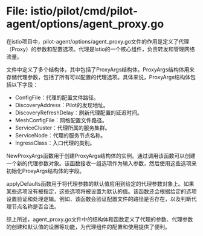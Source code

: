 # File: istio/pilot/cmd/pilot-agent/options/agent_proxy.go

在istio项目中，pilot-agent/options/agent_proxy.go文件的作用是定义了代理（Proxy）的参数和配置选项。代理是Istio的一个核心组件，负责转发和管理网络流量。

文件中定义了多个结构体，其中包括了ProxyArgs结构体。ProxyArgs结构体用来存储代理参数，包括了所有可以配置的代理选项。具体来说，ProxyArgs结构体包括以下字段：

- ConfigFile：代理的配置文件路径。
- DiscoveryAddress：Pilot的发现地址。
- DiscoveryRefreshDelay：刷新代理配置的延迟时间。
- MeshConfigFile：网格配置文件路径。
- ServiceCluster：代理所属的服务集群。
- ServiceNode：代理的服务节点名称。
- IngressClass：入口代理的类别。

NewProxyArgs函数用于创建ProxyArgs结构体的实例。通过调用该函数可以创建一个新的代理参数对象。该函数接收一组选项作为输入参数，然后使用这些选项来初始化ProxyArgs结构体的字段。

applyDefaults函数用于将代理参数的默认值应用到给定的代理参数对象上。如果某些选项没有被指定，这些选项将被设置为默认的值。该函数还会根据给定的选项设置验证和处理逻辑。例如，该函数会验证配置文件的路径是否存在，以及判断代理节点名称是否合法。

综上所述，agent_proxy.go文件中的结构体和函数定义了代理的参数、代理参数的创建和默认值的设置等功能，为代理组件的配置和使用提供了便利。

